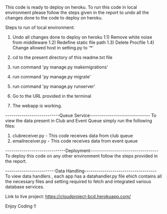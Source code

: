 This code is ready to deploy on heroku. To run this code in local 
environment please follow the steps given in the report to 
undo all the changes done to the code to deploy on heroku.

Steps to run of local environment:

1) Undo all changes done to deploy on heroku
	1.1) Remove white noise from middleware
	1.2) Redefine static file path
	1.3) Delete Procfile
	1.4) Change allowed host in setting.py to '*'

2) cd to the present directory of this readme.txt file
3) run command 'py manage.py makemigrations'
4) run command 'py manage.py migrate'
5) run command 'py manage.py runserver'
6) Go to the URL provided in the terminal
7) The webapp is working. 

---------------------------Queue Service------------------------------
To view the data present in Club and Event Queue simply run the following
files:

1) clubreceiver.py  - This code receives data from club queue
2) emailreceiver.py - This code receives data from event queue

------------------------------Deployment----------------------------------
To deploy this code on any other environment follow the steps provided in
the report.

-------------------------Data Handling------------------------------------
To view data handlers , each app has a datahandler.py file ehich contains
all the necessary files and setting required to fetch and integrated
various database services.


Link to live project: https://cloudproject-bcd.herokuapp.com/

Enjoy Coding !!

